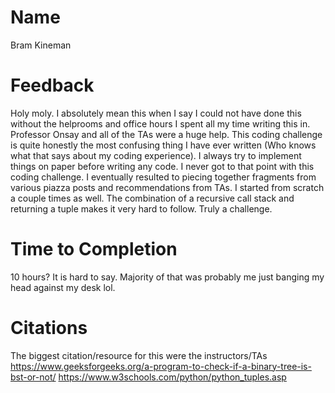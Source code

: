 # Name
Bram Kineman
# Feedback
Holy moly. I absolutely mean this when I say I could not have done this without 
the helprooms and office hours I spent all my time writing this in. Professor Onsay 
and all of the TAs were a huge help. This coding challenge is quite honestly the most 
confusing thing I have ever written (Who knows what that says about my coding experience).
I always try to implement things on paper before writing any code. I never got to that point
with this coding challenge. I eventually resulted to piecing together fragments from various
piazza posts and recommendations from TAs. I started from scratch a couple times as well.
The combination of a recursive call stack and returning a tuple makes it very hard to follow. 
Truly a challenge. 
# Time to Completion
10 hours? It is hard to say. Majority of that was probably me just banging my head
against my desk lol.
# Citations
The biggest citation/resource for this were the instructors/TAs
https://www.geeksforgeeks.org/a-program-to-check-if-a-binary-tree-is-bst-or-not/
https://www.w3schools.com/python/python_tuples.asp